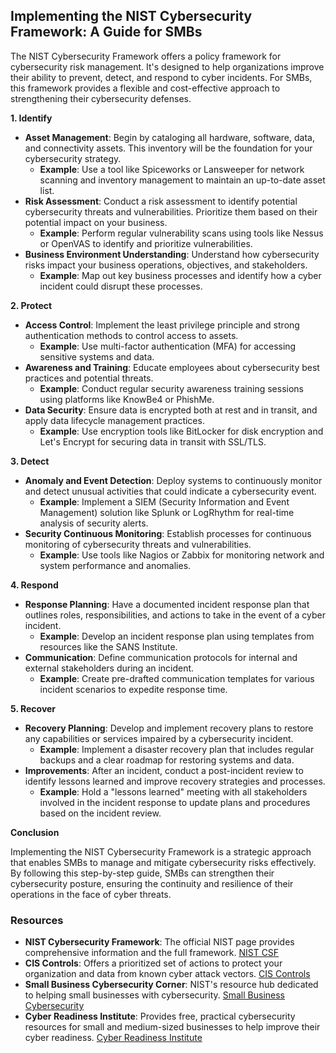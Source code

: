 ## Implementing the NIST Cybersecurity Framework: A Guide for SMBs

The NIST Cybersecurity Framework offers a policy framework for cybersecurity risk management. It's designed to help organizations improve their ability to prevent, detect, and respond to cyber incidents. For SMBs, this framework provides a flexible and cost-effective approach to strengthening their cybersecurity defenses.

**1. Identify**

- **Asset Management**: Begin by cataloging all hardware, software, data, and connectivity assets. This inventory will be the foundation for your cybersecurity strategy.
  - **Example**: Use a tool like Spiceworks or Lansweeper for network scanning and inventory management to maintain an up-to-date asset list.
- **Risk Assessment**: Conduct a risk assessment to identify potential cybersecurity threats and vulnerabilities. Prioritize them based on their potential impact on your business.
  - **Example**: Perform regular vulnerability scans using tools like Nessus or OpenVAS to identify and prioritize vulnerabilities.
- **Business Environment Understanding**: Understand how cybersecurity risks impact your business operations, objectives, and stakeholders.
  - **Example**: Map out key business processes and identify how a cyber incident could disrupt these processes.

**2. Protect**

- **Access Control**: Implement the least privilege principle and strong authentication methods to control access to assets.
  - **Example**: Use multi-factor authentication (MFA) for accessing sensitive systems and data.
- **Awareness and Training**: Educate employees about cybersecurity best practices and potential threats.
  - **Example**: Conduct regular security awareness training sessions using platforms like KnowBe4 or PhishMe.
- **Data Security**: Ensure data is encrypted both at rest and in transit, and apply data lifecycle management practices.
  - **Example**: Use encryption tools like BitLocker for disk encryption and Let's Encrypt for securing data in transit with SSL/TLS.

**3. Detect**

- **Anomaly and Event Detection**: Deploy systems to continuously monitor and detect unusual activities that could indicate a cybersecurity event.
  - **Example**: Implement a SIEM (Security Information and Event Management) solution like Splunk or LogRhythm for real-time analysis of security alerts.
- **Security Continuous Monitoring**: Establish processes for continuous monitoring of cybersecurity threats and vulnerabilities.
  - **Example**: Use tools like Nagios or Zabbix for monitoring network and system performance and anomalies.

**4. Respond**

- **Response Planning**: Have a documented incident response plan that outlines roles, responsibilities, and actions to take in the event of a cyber incident.
  - **Example**: Develop an incident response plan using templates from resources like the SANS Institute.
- **Communication**: Define communication protocols for internal and external stakeholders during an incident.
  - **Example**: Create pre-drafted communication templates for various incident scenarios to expedite response time.

**5. Recover**

- **Recovery Planning**: Develop and implement recovery plans to restore any capabilities or services impaired by a cybersecurity incident.
  - **Example**: Implement a disaster recovery plan that includes regular backups and a clear roadmap for restoring systems and data.
- **Improvements**: After an incident, conduct a post-incident review to identify lessons learned and improve recovery strategies and processes.
  - **Example**: Hold a "lessons learned" meeting with all stakeholders involved in the incident response to update plans and procedures based on the incident review.

**Conclusion**

Implementing the NIST Cybersecurity Framework is a strategic approach that enables SMBs to manage and mitigate cybersecurity risks effectively. By following this step-by-step guide, SMBs can strengthen their cybersecurity posture, ensuring the continuity and resilience of their operations in the face of cyber threats.

### Resources

- **NIST Cybersecurity Framework**: The official NIST page provides comprehensive information and the full framework. [NIST CSF](https://www.nist.gov/cyberframework)
- **CIS Controls**: Offers a prioritized set of actions to protect your organization and data from known cyber attack vectors. [CIS Controls](https://www.cisecurity.org/controls/)
- **Small Business Cybersecurity Corner**: NIST's resource hub dedicated to helping small businesses with cybersecurity. [Small Business Cybersecurity](https://www.nist.gov/itl/smallbusinesscyber)
- **Cyber Readiness Institute**: Provides free, practical cybersecurity resources for small and medium-sized businesses to help improve their cyber readiness. [Cyber Readiness Institute](https://www.cyberreadinessinstitute.org/)
